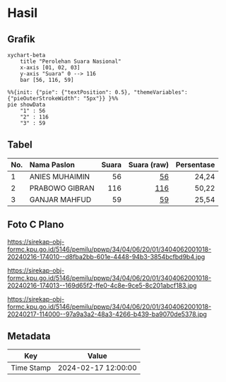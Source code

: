 # Hasil

## Grafik

```mermaid
xychart-beta
    title "Perolehan Suara Nasional"
    x-axis [01, 02, 03]
    y-axis "Suara" 0 --> 116
    bar [56, 116, 59]
```

```mermaid
%%{init: {"pie": {"textPosition": 0.5}, "themeVariables": {"pieOuterStrokeWidth": "5px"}} }%%
pie showData
    "1" : 56
    "2" : 116
    "3" : 59
```

## Tabel

| No. | Nama Paslon    | Suara | Suara (raw) | Persentase |
|:--- |:-------------- | -----:| -----------:| ----------:|
| 1   | ANIES MUHAIMIN | 56    | [56][p-1]   | 24,24      |
| 2   | PRABOWO GIBRAN | 116   | [116][p-2]  | 50,22      |
| 3   | GANJAR MAHFUD  | 59    | [59][p-3]   | 25,54      |


[p-1]: https://github.com/gigit-pemilu/pemilu-2024/blob/main/pilpres/hitung-suara/sub/34-di-yogyakarta/sub/04-sleman/sub/06-mlati/sub/2001-sinduadi/sub/018-tps/sub/paslon-1.txt
[p-2]: https://github.com/gigit-pemilu/pemilu-2024/blob/main/pilpres/hitung-suara/sub/34-di-yogyakarta/sub/04-sleman/sub/06-mlati/sub/2001-sinduadi/sub/018-tps/sub/paslon-2.txt
[p-3]: https://github.com/gigit-pemilu/pemilu-2024/blob/main/pilpres/hitung-suara/sub/34-di-yogyakarta/sub/04-sleman/sub/06-mlati/sub/2001-sinduadi/sub/018-tps/sub/paslon-3.txt

## Foto C Plano

https://sirekap-obj-formc.kpu.go.id/5146/pemilu/ppwp/34/04/06/20/01/3404062001018-20240216-174010--d8fba2bb-601e-4448-94b3-3854bcfbd9b4.jpg

https://sirekap-obj-formc.kpu.go.id/5146/pemilu/ppwp/34/04/06/20/01/3404062001018-20240216-174013--169d65f2-ffe0-4c8e-9ce5-8c201abcf183.jpg

https://sirekap-obj-formc.kpu.go.id/5146/pemilu/ppwp/34/04/06/20/01/3404062001018-20240217-114000--97a9a3a2-48a3-4266-b439-ba9070de5378.jpg


## Metadata

| Key        | Value               |
| ---------- | ------------------- |
| Time Stamp | 2024-02-17 12:00:00 |




